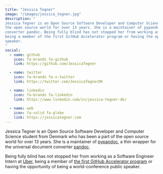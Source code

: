```yaml
---
title: "Jessica Tegner"
image: "/images/jessica_tegner.jpg"
description: "
Jessica Tegner is an Open Source Software Developer and Computer Science student from Denmark who has been a part of 
the open source world for over 13 years. She is a maintainer of pypandoc, a thin wrapper for the universal document
converter pandoc. Being fully blind has not stopped her from working as a Software Engineer Intern at Uber,
being a member of the first GitHub Accelerator program or having the opportunity of being a world-conference public
speaker.
"
social:
  - name: github
    icon: fa-brands fa-github
    link: https://github.com/JessicaTegner

  - name: twitter
    icon: fa-brands fa-x-twitter
    link: https://twitter.com/JessicaTegnerDK

  - name: linkedin
    icon: fa-brands fa-linkedin
    link: https://www.linkedin.com/in/jessica-tegner-dk/
  
  - name: web
    icon: fa-solid fa-globe
    link: https://jessicategner.com
---
```


Jessica Tegner is an Open Source Software Developer and Computer Science student from Denmark who has been a part of 
the open source world for over 13 years. She is a maintainer of [pypandoc](https://github.com/JessicaTegner/pypandoc),
a thin wrapper for the universal document
converter [pandoc](https://www.pandoc.org/).

Being fully blind has not stopped her from working as a Software Engineer Intern at
[Uber](https://uber.com),
being a member of [the first GitHub Accelerator program](https://github.blog/2023-04-12-github-accelerator-our-first-cohort-and-whats-next/)
or having the opportunity of being a world-conference public speaker.
